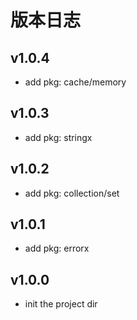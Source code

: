 版本日志
================
## v1.0.4

- add pkg: cache/memory

## v1.0.3

- add pkg: stringx

## v1.0.2

- add pkg: collection/set

## v1.0.1

- add pkg: errorx

## v1.0.0

- init the project dir
